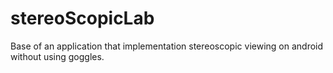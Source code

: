 # stereoScopicLab
Base of an application that implementation stereoscopic viewing on android without using goggles.
